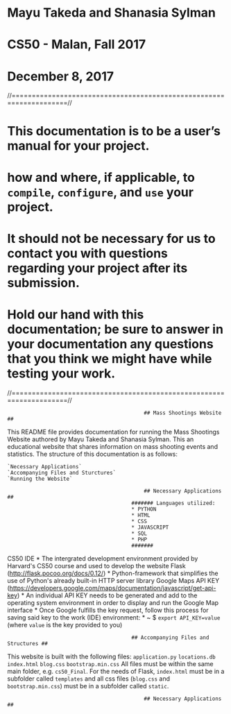 # Mayu Takeda and Shanasia Sylman
# CS50 - Malan,  Fall 2017
# December 8, 2017
//====================================================================//
# This documentation is to be a user’s manual for your project. 
# how and where, if applicable, to `compile`, `configure`, and `use` your project. 

# It should not be necessary for us to contact you with questions regarding your project after its submission. 
# Hold our hand with this documentation; be sure to answer in your documentation any questions that you think we might have while testing your work.
//====================================================================//

                                                ## Mass Shootings Website ##

This README file provides documentation for running the Mass Shootings Website authored by Mayu Takeda and Shanasia Sylman.
This an educational website that shares information on mass shooting events and statistics.
The structure of this documentation is as follows:

    `Necessary Applications`
    `Accompanying Files and Sturctures`
    `Running the Website`

                                                ## Necessary Applications ##
                                            ####### Languages utilized:
                                            * PYTHON
                                            * HTML
                                            * CSS
                                            * JAVASCRIPT
                                            * SQL
                                            * PHP
                                            #######
CS50 IDE
    * The intergrated development environment provided by Harvard's CS50 course and used to develop the website 
Flask (http://flask.pocoo.org/docs/0.12/)
    * Python-framework that simplifies the use of Python's already built-in HTTP server library
Google Maps API KEY (https://developers.google.com/maps/documentation/javascript/get-api-key)
    * An individual API KEY needs to be generated and add to the operating system environment in order to display and run the Google Map interface
    * Once Google fulfills the key request, follow this process for saving said key to the work (IDE) environment:
        * ~ $ `export API_KEY=value`
        (where `value` is the key provided to you)

                                            ## Accompanying Files and Structures ##
This website is built with the following files:
        `application.py`
        `locations.db`
        `index.html`
        `blog.css`
        `bootstrap.min.css`
All files must be within the same main folder, e.g. `cs50_Final`. For the needs of Flask, `index.html` must be in a subfolder called `templates` and all 
css files (`blog.css` and `bootstrap.min.css`) must be in a subfolder called `static`.

                                                ## Necessary Applications ##
        